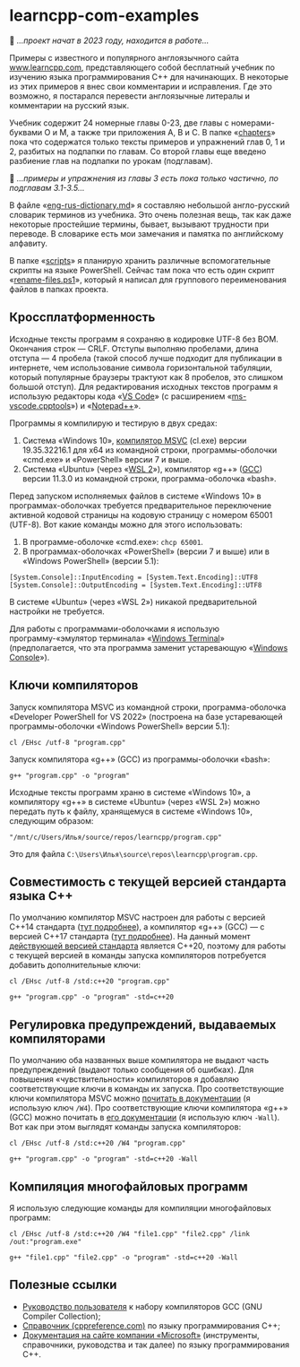 # learncpp-com-examples
🚧 *...проект начат в 2023 году, находится в работе...*

Примеры с известного и популярного англоязычного сайта www.learncpp.com, представляющего собой бесплатный учебник по изучению языка программирования C++ для начинающих. В некоторые из этих примеров я внес свои комментарии и исправления. Где это возможно, я постарался перевести англоязычные литералы и комментарии на русский язык.

Учебник содержит 24 номерные главы 0-23, две главы с номерами-буквами O и M, а также три приложения A, B и C. В папке «[chapters](chapters/)» пока что содержатся только тексты примеров и упражнений глав 0, 1 и 2, разбитых на подпапки по главам. Со второй главы еще введено разбиение глав на подпапки по урокам (подглавам).

🚧 *...примеры и упражнения из главы 3 есть пока только частично, по подглавам 3.1-3.5...*

В файле «[eng-rus-dictionary.md](eng-rus-dictionary.md)» я составляю небольшой англо-русский словарик терминов из учебника. Это очень полезная вещь, так как даже некоторые простейшие термины, бывает, вызывают трудности при переводе. В словарике есть мои замечания и памятка по английскому алфавиту.

В папке «[scripts](scripts/)» я планирую хранить различные вспомогательные скрипты на языке PowerShell. Сейчас там пока что есть один скрипт «[rename-files.ps1](scripts/rename-files.ps1)», который я написал для группового переименования файлов в папках проекта.

## Кроссплатформенность

Исходные тексты программ я сохраняю в кодировке UTF-8 без BOM. Окончания строк&nbsp;— CRLF. Отступы выполняю пробелами, длина отступа&nbsp;— 4 пробела (такой способ лучше подходит для публикации в интернете, чем использование символа горизонтальной табуляции, который популярные браузеры трактуют как 8 пробелов, это слишком большой отступ). Для редактирования исходных текстов программ я использую редакторы кода «[VS Code](https://ru.wikipedia.org/wiki/Visual_Studio_Code)» (с расширением «[ms-vscode.cpptools](https://marketplace.visualstudio.com/items?itemName=ms-vscode.cpptools)») и «[Notepad++](https://ru.wikipedia.org/wiki/Notepad%2B%2B)».

Программы я компилирую и тестирую в двух средах:

1. Система «Windows 10», [компилятор MSVC](https://ru.wikipedia.org/wiki/Microsoft_Visual_C%2B%2B) (cl.exe) версии 19.35.32216.1 для x64 из командной строки, программы-оболочки «cmd.exe» и «PowerShell» версии 7 и выше.
2. Система «Ubuntu» (через «[WSL 2](https://learn.microsoft.com/en-us/windows/wsl/)»), компилятор «g++» ([GCC](https://ru.wikipedia.org/wiki/GNU_Compiler_Collection)) версии 11.3.0 из командной строки, программа-оболочка «bash».

Перед запуском исполняемых файлов в системе «Windows 10» в программах-оболочках требуется предварительное переключение активной кодовой страницы на кодовую страницу с номером 65001 (UTF-8). Вот какие команды можно для этого использовать:

1. В программе-оболочке «cmd.exe»: `chcp 65001`.
2. В программах-оболочках «PowerShell» (версии 7 и выше) или в «Windows PowerShell» (версии 5.1):
```
[System.Console]::InputEncoding = [System.Text.Encoding]::UTF8
[System.Console]::OutputEncoding = [System.Text.Encoding]::UTF8
```
В системе «Ubuntu» (через «WSL 2») никакой предварительной настройки не требуется.

Для работы с программами-оболочками я использую программу-«эмулятор терминала» «[Windows Terminal](https://ru.wikipedia.org/wiki/Windows_Terminal)» (предполагается, что эта программа заменит устаревающую «[Windows Console](https://en.wikipedia.org/wiki/Windows_Console)»).

## Ключи компиляторов

Запуск компилятора MSVC из командной строки, программа-оболочка «Developer PowerShell for VS 2022» (построена на базе устаревающей программы-оболочки «Windows PowerShell» версии 5.1):
```
cl /EHsc /utf-8 "program.cpp"
```

Запуск компилятора «g++» (GCC) из программы-оболочки «bash»:
```
g++ "program.cpp" -o "program"
```
Исходные тексты программ храню в системе «Windows 10», а компилятору «g++» в системе «Ubuntu» (через «WSL 2») можно передать путь к файлу, хранящемуся в системе «Windows 10», следующим образом:
```
"/mnt/c/Users/Илья/source/repos/learncpp/program.cpp"
```
Это для файла `C:\Users\Илья\source\repos\learncpp\program.cpp`.

## Совместимость с текущей версией стандарта языка C++

По умолчанию компилятор MSVC настроен для работы с версией C++14 стандарта ([тут подробнее](https://learn.microsoft.com/en-us/cpp/build/reference/std-specify-language-standard-version)), а компилятор «g++» (GCC)&nbsp;— с версией C++17 стандарта ([тут подробнее](https://gcc.gnu.org/onlinedocs/gcc-11.3.0/gcc/Standards.html#C_002b_002b-Language)). На данный момент [действующей версией стандарта](https://isocpp.org/std/the-standard) является C++20, поэтому для работы с текущей версией в команды запуска компиляторов потребуется добавить дополнительные ключи:
```
cl /EHsc /utf-8 /std:c++20 "program.cpp"
```
```
g++ "program.cpp" -o "program" -std=c++20
```

## Регулировка предупреждений, выдаваемых компиляторами

По умолчанию оба названных выше компилятора не выдают часть предупреждений (выдают только сообщения об ошибках). Для повышения «чувствительности» компиляторов я добавляю соответствующие ключи в команды их запуска. Про соответствующие ключи компилятора MSVC можно [почитать в документации](https://learn.microsoft.com/en-us/cpp/build/reference/compiler-option-warning-level) (я использую ключ `/W4`). Про соответствующие ключи компилятора «g++» (GCC) можно почитать в [его документации](https://gcc.gnu.org/onlinedocs/gcc/Warning-Options.html) (я использую ключ `-Wall`). Вот как при этом выглядят команды запуска компиляторов:
```
cl /EHsc /utf-8 /std:c++20 /W4 "program.cpp"
```
```
g++ "program.cpp" -o "program" -std=c++20 -Wall
```

## Компиляция многофайловых программ

Я использую следующие команды для компиляции многофайловых программ:

```
cl /EHsc /utf-8 /std:c++20 /W4 "file1.cpp" "file2.cpp" /link /out:"program.exe"
```
```
g++ "file1.cpp" "file2.cpp" -o "program" -std=c++20 -Wall
```

## Полезные ссылки

- [Руководство пользователя](https://gcc.gnu.org/onlinedocs/gcc/) к набору компиляторов GCC (GNU Compiler Collection);
- [Справочник (cppreference.com)](https://en.cppreference.com) по языку программирования C++;
- [Документация на сайте компании «Microsoft»](https://learn.microsoft.com/en-us/cpp/) (инструменты, справочники, руководства и так далее) по языку программирования C++.

